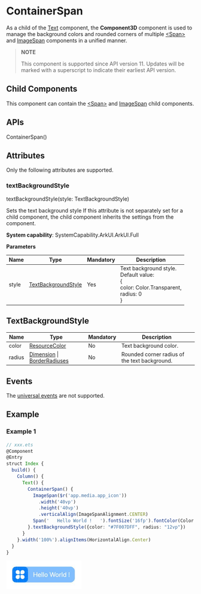 # ContainerSpan

As a child of the [Text](ts-basic-components-text.md) component, the **Component3D** component is used to manage the background colors and rounded corners of multiple [\<Span>](ts-basic-components-span.md) and [ImageSpan](ts-basic-components-imagespan.md) components in a unified manner.

> **NOTE**
>
> This component is supported since API version 11. Updates will be marked with a superscript to indicate their earliest API version.

## Child Components

This component can contain the [\<Span>](ts-basic-components-span.md) and [ImageSpan](ts-basic-components-imagespan.md) child components.

## APIs

ContainerSpan()

## Attributes

Only the following attributes are supported.

### textBackgroundStyle

textBackgroundStyle(style: TextBackgroundStyle)

Sets the text background style If this attribute is not separately set for a child component, the child component inherits the settings from the component.

**System capability**: SystemCapability.ArkUI.ArkUI.Full

**Parameters**

| Name| Type                                               | Mandatory| Description                                                        |
| ------ | --------------------------------------------------- | ---- | ------------------------------------------------------------ |
| style  | [TextBackgroundStyle](#textbackgroundstyle) | Yes  | Text background style.<br>Default value:<br>{<br>  color: Color.Transparent,<br>  radius: 0<br>} |

## TextBackgroundStyle

| Name  | Type                                                                | Mandatory| Description        |
| ------ | ------------------------------------------------------------------------ | ---- | ------------ |
| color  | [ResourceColor](ts-types.md#resourcecolor)                                  | No  | Text background color.|
| radius | [Dimension](ts-types.md#dimension10) \| [BorderRadiuses](ts-universal-attributes-border.md#borderradiuses9) | No  | Rounded corner radius of the text background.|

## Events

The [universal events](ts-universal-events-click.md) are not supported.

## Example

### Example 1

```ts
// xxx.ets
@Component
@Entry
struct Index {
  build() {
    Column() {
      Text() {
        ContainerSpan() {
          ImageSpan($r('app.media.app_icon'))
            .width('40vp')
            .height('40vp')
            .verticalAlign(ImageSpanAlignment.CENTER)
          Span('   Hello World !   ').fontSize('16fp').fontColor(Color.White)
        }.textBackgroundStyle({color: "#7F007DFF", radius: "12vp"})
      }
    }.width('100%').alignItems(HorizontalAlign.Center)
  }
}
```

![imagespan](figures/container_span.png)
